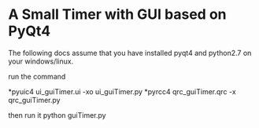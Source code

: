 A Small Timer with GUI based on PyQt4
=====================================

The following docs assume that you have installed pyqt4 and python2.7 on your windows/linux.

run the command

*pyuic4 ui_guiTimer.ui -xo ui_guiTimer.py
*pyrcc4 qrc\_guiTimer.qrc -x qrc\_guiTimer.py

then run it
python guiTimer.py

